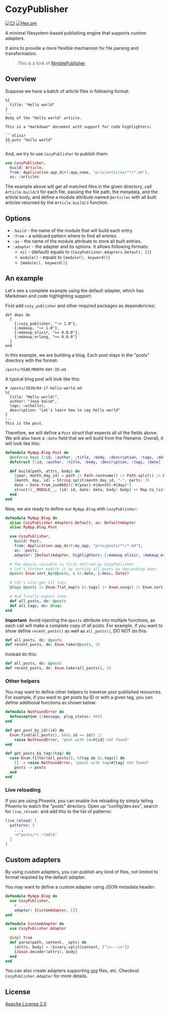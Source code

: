 # CozyPublisher

[![CI](https://github.com/cozy-elixir/cozy_publisher/actions/workflows/ci.yml/badge.svg)](https://github.com/cozy-elixir/cozy_publisher/actions/workflows/ci.yml)
[![Hex.pm](https://img.shields.io/hexpm/v/cozy_publisher.svg)](https://hex.pm/packages/cozy_publisher)

<!-- MDOC -->

A minimal filesystem-based publishing engine that supports custom
adapters.

It aims to provide a more flexible mechanism for file parsing and transformation.

> This is a fork of [NimblePublisher](https://github.com/dashbitco/nimble_publisher).

## Overview

Suppose we have a batch of article files in following format:

    %{
      title: "Hello world"
    }
    ---
    Body of the "Hello world" article.

    This is a *markdown* document with support for code highlighters:

    ```elixir
    IO.puts "hello world"
    ```

And, we try to use `CozyPublisher` to publish them:

```elixir
use CozyPublisher,
  build: Article,
  from: Application.app_dir(:app_name, "priv/articles/**/*.md"),
  as: :articles
```

The example above will get all matched files in the given directory,
call `Article.build/3` for each file, passing the file path,
the metadata, and the article body, and define a module attribute
named `@articles` with all built articles returned by the
`Article.build/3` function.

## Options

- `:build` - the name of the module that will build each entry.
- `:from` - a wildcard pattern where to find all entries.
- `:as` - the name of the module attribute to store all built entries.
- `:adapter` - the adapter and its options. It allows following formats:
  - `nil` - (default) equals to `{CozyPublisher.Adapters.Default, []}`
  - `module()` - equals to `{module(), keyword()}`
  - `{module(), keyword()}`

## An example

Let's see a complete example using the default adapter, which has
Markdown and code highlighting support.

First add `cozy_publisher` and other required packages as dependencies:

    def deps do
      [
        {:cozy_publisher, "~> 1.0"},
        {:makeup, "~> 1.0"},
        {:makeup_elixir, ">= 0.0.0"},
        {:makeup_erlang, ">= 0.0.0"}
      ]
    end

In this example, we are building a blog. Each post stays in the
"posts" directory with the format:

    /posts/YEAR/MONTH-DAY-ID.md

A typical blog post will look like this:

    # /posts/2020/04-17-hello-world.md
    %{
      title: "Hello world!",
      author: "José Valim",
      tags: ~w(hello),
      description: "Let's learn how to say hello world"
    }
    ---
    This is the post.

Therefore, we will define a `Post` struct that expects all of the fields
above. We will also have a `:date` field that we will build from the
filename. Overall, it will look like this:

```elixir
defmodule MyApp.Blog.Post do
  @enforce_keys [:id, :author, :title, :body, :description, :tags, :date]
  defstruct [:id, :author, :title, :body, :description, :tags, :date]

  def build(path, attrs, body) do
    [year, month_day_id] = path |> Path.rootname() |> Path.split() |> Enum.take(-2)
    [month, day, id] = String.split(month_day_id, "-", parts: 3)
    date = Date.from_iso8601!("#{year}-#{month}-#{day}")
    struct!(__MODULE__, [id: id, date: date, body: body] ++ Map.to_list(attrs))
  end
end
```

Now, we are ready to define our `MyApp.Blog` with `CozyPublisher`:

```elixir
defmodule MyApp.Blog do
  alias CozyPublisher.Adapters.Default, as: DefaultAdapter
  alias MyApp.Blog.Post

  use CozyPublisher,
    build: Post,
    from: Application.app_dir(:my_app, "priv/posts/**/*.md"),
    as: :posts,
    adapter: {DefaultAdapter, highlighters: [:makeup_elixir, :makeup_erlang]}

  # The @posts variable is first defined by CozyPublisher.
  # Let's further modify it by sorting all posts by descending date.
  @posts Enum.sort_by(@posts, & &1.date, {:desc, Date})

  # Let's also get all tags
  @tags @posts |> Enum.flat_map(& &1.tags) |> Enum.uniq() |> Enum.sort()

  # And finally export them
  def all_posts, do: @posts
  def all_tags, do: @tags
end
```

**Important**: Avoid injecting the `@posts` attribute into multiple functions,
as each call will make a complete copy of all posts. For example, if you want
to show define `recent_posts()` as well as `all_posts()`, DO NOT do this:

```elixir
def all_posts, do: @posts
def recent_posts, do: Enum.take(@posts, 3)
```

Instead do this:

```elixir
def all_posts, do: @posts
def recent_posts, do: Enum.take(all_posts(), 3)
```

### Other helpers

You may want to define other helpers to traverse your published resources.
For example, if you want to get posts by ID or with a given tag, you can
define additional functions as shown below:

```elixir
defmodule NotFoundError do
  defexception [:message, plug_status: 404]
end

def get_post_by_id!(id) do
  Enum.find(all_posts(), &(&1.id == id)) ||
    raise NotFoundError, "post with id=#{id} not found"
end

def get_posts_by_tag!(tag) do
  case Enum.filter(all_posts(), &(tag in &1.tags)) do
    [] -> raise NotFoundError, "posts with tag=#{tag} not found"
    posts -> posts
  end
end
```

### Live reloading

If you are using Phoenix, you can enable live reloading by simply telling Phoenix to watch the "posts" directory. Open up "config/dev.exs", search for `live_reload:` and add this to the list of patterns:

```elixir
live_reload: [
  patterns: [
    ...,
    ~r"posts/*/.*(md)$"
  ]
]
```

## Custom adapters

By using custom adapters, you can publish any kind of files, not limited to format required by the default adapter.

You may want to define a custom adapter using JSON metadata header:

```elixir
defmodule MyApp.Blog do
  use CozyPublisher,
    # ...
    adapter: {CustomAdapter, []}
end

defmodule CustomAdapter do
  use CozyPublisher.Adapter

  @impl true
  def parse(path, content, _opts) do
    [attrs, body] = :binary.split(content, ["\n---\n"])
    {Jason.decode!(attrs), body}
  end
end
```

You can also create adapters supporting [org](https://orgmode.org/) files, etc. Checkout `CozyPublisher.Adapter` for more details.

<!-- MDOC -->

## License

[Apache License 2.0](./LICENSE)
